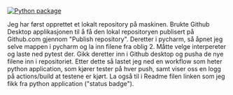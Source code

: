 [![Python package](https://github.com/arminh1/oblig3_Armin_Hadzic/actions/workflows/python-package.yml/badge.svg)](https://github.com/arminh1/oblig3_Armin_Hadzic/actions/workflows/python-package.yml)
 
Jeg har først opprettet et lokalt repository på maskinen. Brukte Github Desktop applikasjonen til å få den lokal repositoryen publisert på Github.com gjennom "Publish repository". Deretter i pycharm, så åpnet jeg selve mappen i pycharm og la inn filene fra oblig 2. Måtte velge interpereter og laste ned pytest der. Gikk deretter inn i Github desktop og pusha de nye filene inn i repositoriet. Etter dette så lastet jeg ned en workflow som heter python application, som kjører tester på hver push, samt viser oss en logg på actions/build at testene er kjørt. La også til i Readme filen linken som jeg fikk fra python application ("status badge"). 
